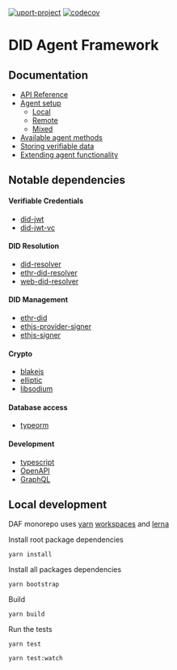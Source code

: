 [![uport-project](https://circleci.com/gh/uport-project/daf.svg?style=svg)](https://circleci.com/gh/uport-project/daf/tree/master)
[![codecov](https://codecov.io/gh/uport-project/daf/branch/master/graph/badge.svg)](https://codecov.io/gh/uport-project/daf)

# DID Agent Framework

## Documentation

- [API Reference](docs/api/index.md)
- [Agent setup](docs/setup.md)
  - [Local](docs/setup.md#local)
  - [Remote](docs/setup.md#remote)
  - [Mixed](docs/setup.md#mixed)
- [Available agent methods](docs/methods.md)
- [Storing verifiable data](docs/datastorage.md)
- [Extending agent functionality](docs/extending.md)

## Notable dependencies

#### Verifiable Credentials

- [did-jwt](https://github.com/decentralized-identity/did-jwt)
- [did-jwt-vc](https://github.com/decentralized-identity/did-jwt-vc#readme)

#### DID Resolution

- [did-resolver](https://github.com/decentralized-identity/did-resolver)
- [ethr-did-resolver](https://github.com/decentralized-identity/ethr-did-resolver)
- [web-did-resolver](https://github.com/decentralized-identity/web-did-resolver)

#### DID Management

- [ethr-did](https://github.com/uport-project/ethr-did)
- [ethjs-provider-signer](https://github.com/ethjs/ethjs-provider-signer)
- [ethjs-signer](https://github.com/ethjs/ethjs-signer)

#### Crypto

- [blakejs](https://github.com/dcposch/blakejs)
- [elliptic](https://github.com/indutny/elliptic)
- [libsodium](https://github.com/jedisct1/libsodium.js)

#### Database access

- [typeorm](https://github.com/typeorm/typeorm)

#### Development

- [typescript](https://www.typescriptlang.org/)
- [OpenAPI](https://www.openapis.org/)
- [GraphQL](https://graphql.org/)

## Local development

DAF monorepo uses [yarn](https://yarnpkg.com/) [workspaces](https://classic.yarnpkg.com/en/docs/workspaces/) and [lerna](https://lerna.js.org/)

Install root package dependencies

```
yarn install
```

Install all packages dependencies

```
yarn bootstrap
```

Build

```
yarn build
```

Run the tests

```
yarn test
```

```
yarn test:watch
```
